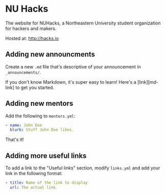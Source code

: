 NU Hacks
=======

The website for NUHacks, a Northeastern University student organization for hackers and makers.

Hosted at: http://hacks.io

## Adding new announcments
Create a new `.md` file that's descriptive of your announcement in `_announcements/`.

If you don't know Markdown, it's super easy to learn! Here's a [link][md-link] to get you started.

## Adding new mentors
Add the following to `mentors.yml`:
```yml
- name: John Doe
  blurb: Stuff John Doe likes.
```

That's it!

## Adding more useful links
To add a link to the "Useful links" section, modify `links.yml` and add your link in the following format:
```yml
- title: Name of the link to display
  url: The actual link
```
